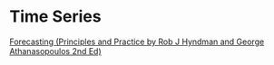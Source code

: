 
# Time Series

<a href="https://otexts.com/fpp2/"> Forecasting (Principles and Practice by Rob J Hyndman and George Athanasopoulos 2nd Ed) </a><br>
